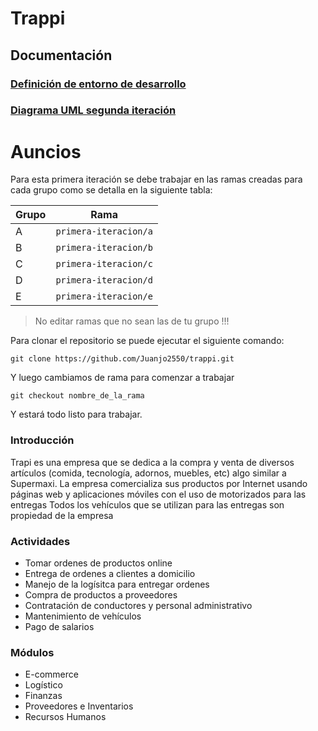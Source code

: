 # Trappi


## Documentación
### [Definición de entorno de desarrollo](./docs/developmentEnviroment.md)

### [Diagrama UML segunda iteración](./docs/ProyectoModelamientoERP.pdf)

# Auncios
Para esta primera iteración se debe trabajar en las ramas creadas para cada grupo como se detalla en la siguiente tabla:

Grupo | Rama
--- | --- 
A | `primera-iteracion/a`
B | `primera-iteracion/b`
C | `primera-iteracion/c`
D | `primera-iteracion/d`
E | `primera-iteracion/e`

> No editar ramas que no sean las de tu grupo !!!

Para clonar el repositorio se puede ejecutar el siguiente comando:

```
git clone https://github.com/Juanjo2550/trappi.git
```

Y luego cambiamos de rama para comenzar a trabajar

```
git checkout nombre_de_la_rama
```

Y estará todo listo para trabajar.

### Introducción

Trapi es una empresa que se dedica a la compra y venta de diversos artículos (comida, tecnología, adornos, muebles, etc) algo similar a Supermaxi.
La empresa comercializa sus productos por Internet usando páginas web y aplicaciones móviles con el uso de motorizados para las entregas
Todos los vehículos que se utilizan para las entregas son propiedad de la empresa

### Actividades
- Tomar ordenes de productos online
- Entrega de ordenes a clientes a domicilio
- Manejo de la logísitca para entregar ordenes
- Compra de productos a proveedores
- Contratación de conductores y personal administrativo
- Mantenimiento de vehículos
- Pago de salarios

### Módulos
- E-commerce
- Logístico
- Finanzas
- Proveedores e Inventarios
- Recursos Humanos
